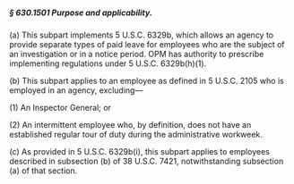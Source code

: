 ##### § 630.1501 Purpose and applicability. #####

(a) This subpart implements 5 U.S.C. 6329b, which allows an agency to provide separate types of paid leave for employees who are the subject of an investigation or in a notice period. OPM has authority to prescribe implementing regulations under 5 U.S.C. 6329b(h)(1).

(b) This subpart applies to an employee as defined in 5 U.S.C. 2105 who is employed in an agency, excluding—

(1) An Inspector General; or

(2) An intermittent employee who, by definition, does not have an established regular tour of duty during the administrative workweek.

(c) As provided in 5 U.S.C. 6329b(i), this subpart applies to employees described in subsection (b) of 38 U.S.C. 7421, notwithstanding subsection (a) of that section.